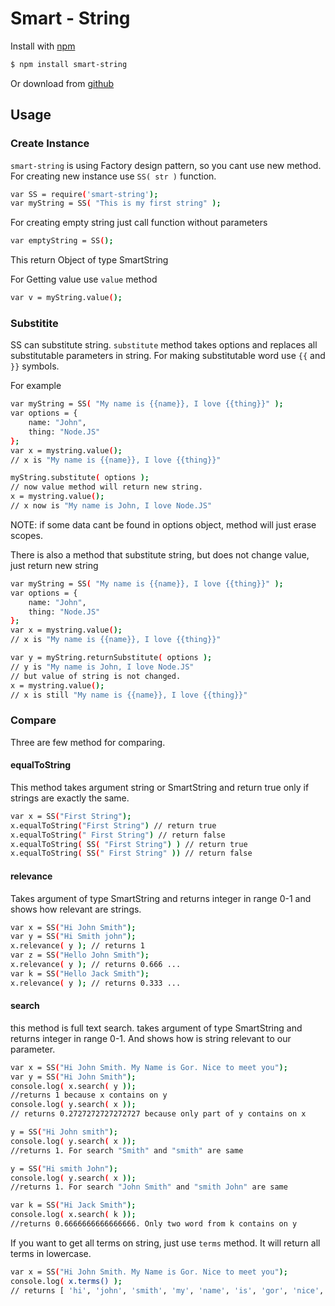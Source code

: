 # Smart - String

Install with [npm](https://www.npmjs.com/package/smart-string)
```sh
$ npm install smart-string
```

Or download from [github](https://github.com/gormat/smart-string)

## Usage

### Create Instance
```smart-string``` is using Factory design pattern, so you cant use new method.
For creating new instance use ```SS( str )``` function.
```sh
var SS = require('smart-string');
var myString = SS( "This is my first string" );
```

For creating empty string just call function without parameters
```sh
var emptyString = SS();
```
This return Object of type SmartString

For Getting value use ```value``` method
```sh
var v = myString.value();
```

### Substitite

SS can substitute string. ```substitute``` method takes options and replaces all substitutable
parameters in string. For making substitutable word use ```{{``` and ```}}``` symbols.

For example
```sh
var myString = SS( "My name is {{name}}, I love {{thing}}" );
var options = {
    name: "John",
    thing: "Node.JS"
};
var x = mystring.value();
// x is "My name is {{name}}, I love {{thing}}"

myString.substitute( options );
// now value method will return new string.
x = mystring.value();
// x now is "My name is John, I love Node.JS"
```

NOTE: if some data cant be found in options object, method will just erase scopes.

There is also a method that substitute string, but does not change value, just return new string
```sh
var myString = SS( "My name is {{name}}, I love {{thing}}" );
var options = {
    name: "John",
    thing: "Node.JS"
};
var x = mystring.value();
// x is "My name is {{name}}, I love {{thing}}"

var y = myString.returnSubstitute( options );
// y is "My name is John, I love Node.JS"
// but value of string is not changed.
x = mystring.value();
// x is still "My name is {{name}}, I love {{thing}}"
```

### Compare

Three are few method for comparing.

#### equalToString

This method takes argument string or SmartString and return true only if strings are exactly the same.
```sh
var x = SS("First String");
x.equalToString("First String") // return true
x.equalToString(" First String") // return false
x.equalToString( SS( "First String") ) // return true
x.equalToString( SS(" First String" )) // return false
```
#### relevance

Takes argument of type SmartString and returns integer in range 0-1 and shows how relevant are strings.
```sh
var x = SS("Hi John Smith");
var y = SS("Hi Smith john");
x.relevance( y ); // returns 1
var z = SS("Hello John Smith");
x.relevance( y ); // returns 0.666 ...
var k = SS("Hello Jack Smith");
x.relevance( y ); // returns 0.333 ...
```

#### search

this method is full text search. takes argument of type SmartString and returns integer in range 0-1. And shows
how is string relevant to our parameter.
```sh
var x = SS("Hi John Smith. My Name is Gor. Nice to meet you");
var y = SS("Hi John Smith");
console.log( x.search( y ));
//returns 1 because x contains on y
console.log( y.search( x ));
// returns 0.2727272727272727 because only part of y contains on x

y = SS("Hi John smith");
console.log( y.search( x ));
//returns 1. For search "Smith" and "smith" are same

y = SS("Hi smith John");
console.log( y.search( x ));
//returns 1. For search "John Smith" and "smith John" are same

var k = SS("Hi Jack Smith");
console.log( x.search( k ));
//returns 0.6666666666666666. Only two word from k contains on y
```

If you want to get all terms on string, just use ```terms``` method. It will return all terms in lowercase.
```sh
var x = SS("Hi John Smith. My Name is Gor. Nice to meet you");
console.log( x.terms() );
// returns [ 'hi', 'john', 'smith', 'my', 'name', 'is', 'gor', 'nice', 'to', 'meet', 'you' ]
```

